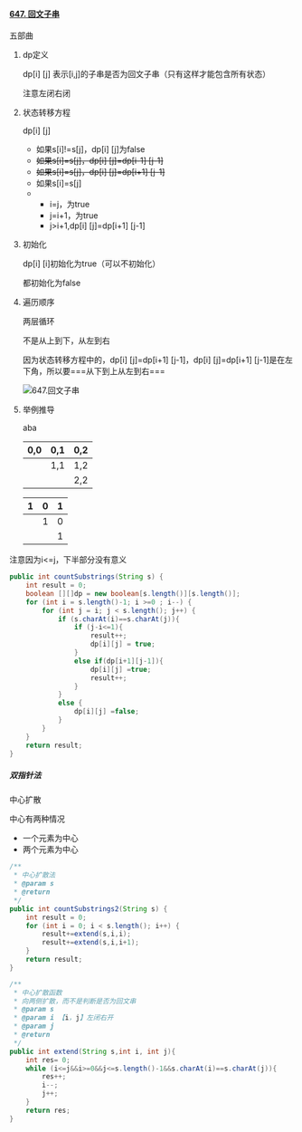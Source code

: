 #### [647. 回文子串](https://leetcode-cn.com/problems/palindromic-substrings/)

五部曲

1. dp定义

   dp[i] [j] 表示[i,j]的子串是否为回文子串（只有这样才能包含所有状态）

   注意左闭右闭

2. 状态转移方程

   dp[i] [j]

   - 如果s[i]!=s[j]，dp[i] [j]为false
   - ~~如果s[i]=s[j]，dp[i] [j]=dp[i-1] [j-1]~~
   - ~~如果s[i]=s[j]，dp[i] [j]=dp[i+1] [j-1]~~
   - 如果s[i]=s[j]
   - - i=j，为true
     - j=i+1，为true
     - j>i+1,dp[i] [j]=dp[i+1] [j-1]

3. 初始化

   dp[i] [i]初始化为true（可以不初始化）

   都初始化为false

4. 遍历顺序

   两层循环

   不是从上到下，从左到右

   因为状态转移方程中的，dp[i] [j]=dp[i+1] [j-1]，dp[i] [j]=dp[i+1] [j-1]是在左下角，所以要===从下到上从左到右===

   

   ![647.回文子串](https://buketyzl.oss-cn-qingdao.aliyuncs.com/20210121171032473.jpg)

5. 举例推导

   aba

   | 0,0  | 0,1  | 0,2  |
   | :--: | :--: | :--: |
   |      | 1,1  | 1,2  |
   |      |      | 2,2  |

   |  1   |  0   |  1   |
   | :--: | :--: | :--: |
   |      |  1   |  0   |
   |      |      |  1   |

注意因为i<=j，下半部分没有意义

```java
public int countSubstrings(String s) {
    int result = 0;
    boolean [][]dp = new boolean[s.length()][s.length()];
    for (int i = s.length()-1; i >=0 ; i--) {
        for (int j = i; j < s.length(); j++) {
            if (s.charAt(i)==s.charAt(j)){
                if (j-i<=1){
                    result++;
                    dp[i][j] = true;
                }
                else if(dp[i+1][j-1]){
                    dp[i][j] =true;
                    result++;
                }
            }
            else {
                dp[i][j] =false;
            }
        }
    }
    return result;
}
```





##### 双指针法

中心扩散

中心有两种情况

- 一个元素为中心
- 两个元素为中心

```java
/**
 * 中心扩散法
 * @param s
 * @return
 */
public int countSubstrings2(String s) {
    int result = 0;
    for (int i = 0; i < s.length(); i++) {
        result+=extend(s,i,i);
        result+=extend(s,i,i+1);
    }
    return result;
}

/**
 * 中心扩散函数
 * 向两侧扩散，而不是判断是否为回文串
 * @param s
 * @param i 【i，j】左闭右开
 * @param j
 * @return
 */
public int extend(String s,int i, int j){
    int res= 0;
    while (i<=j&&i>=0&&j<=s.length()-1&&s.charAt(i)==s.charAt(j)){
        res++;
        i--;
        j++;
    }
    return res;
}
```

